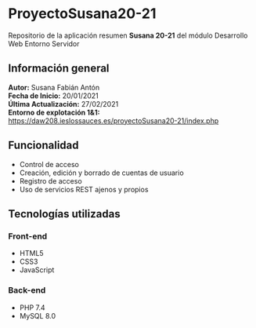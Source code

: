 # ProyectoSusana20-21
Repositorio de la aplicación resumen **Susana 20-21**
del módulo Desarrollo Web Entorno Servidor

## Información general
**Autor:** Susana Fabián Antón<br>
**Fecha de Inicio:**  20/01/2021<br>
**Última Actualización:**  27/02/2021<br>
**Entorno de explotación 1&1:** https://daw208.ieslossauces.es/proyectoSusana20-21/index.php

## Funcionalidad
- Control de acceso
- Creación, edición y borrado de cuentas de usuario
- Registro de acceso
- Uso de servicios REST ajenos y propios
## Tecnologías utilizadas
### Front-end
- HTML5
- CSS3
- JavaScript
### Back-end
- PHP 7.4
- MySQL 8.0